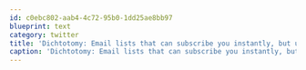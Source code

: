 ```yaml
---
id: c0ebc802-aab4-4c72-95b0-1dd25ae8bb97
blueprint: text
category: twitter
title: 'Dichtotomy: Email lists that can subscribe you instantly, but unsubscribing takes "up to 2 weeks to process" #liarliar #pantsonfire'
caption: 'Dichtotomy: Email lists that can subscribe you instantly, but unsubscribing takes "up to 2 weeks to process" <span class="hashtag hashtag_local">#<a href="http://tweettemp.darylchymko.ca/?tag=liarliar">liarliar</a> <span class="hashtag hashtag_local">#<a href="http://tweettemp.darylchymko.ca/?tag=pantsonfire">pantsonfire</a>'
---
```

